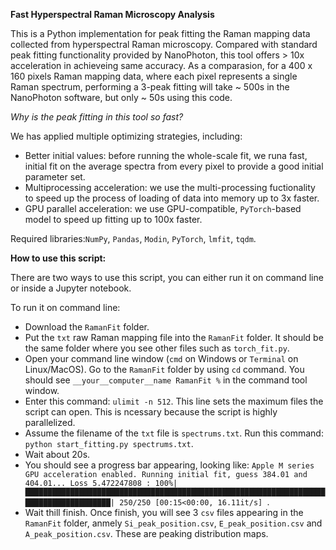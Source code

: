 **Fast Hyperspectral Raman Microscopy Analysis**

This is a Python implementation for peak fitting the Raman mapping data collected from hyperspectral Raman microscopy. Compared with standard peak fitting functionality provided by NanoPhoton, this tool offers > 10x acceleration in achieveing same accuracy. As a comparasion, for a 400 x 160 pixels Raman mapping data, where each pixel represents a single Raman spectrum, performing a 3-peak fitting will take ~ 500s in the NanoPhoton software, but only ~ 50s using this code.

*Why is the peak fitting in this tool so fast?*

We has applied multiple optimizing strategies, including:

- Better initial values: before running the whole-scale fit, we runa fast, initial fit on the average spectra from every pixel to provide a good initial parameter set.
- Multiprocessing acceleration: we use the multi-processing fuctionality to speed up the process of loading of data into memory up to 3x faster.
- GPU parallel acceleration: we use GPU-compatible, `PyTorch`-based model to speed up fitting up to 100x faster.

Required libraries:`NumPy`, `Pandas`, `Modin`, `PyTorch`, `lmfit`, `tqdm`.

**How to use this script:**

There are two ways to use this script, you can either run it on command line or inside a Jupyter notebook.

To run it on command line:
- Download the `RamanFit` folder.
- Put the `txt` raw Raman mapping file into the `RamanFit` folder. It should be the same folder where you see other files such as `torch_fit.py`.
- Open your command line window (`cmd` on Windows or `Terminal` on Linux/MacOS). Go to the `RamanFit` folder by using `cd` command. You should see `__your__computer__name RamanFit %` in the command tool window.
- Enter this command: `ulimit -n 512`. This line sets the maximum files the script can open. This is ncessary because the script is highly parallelized.
- Assume the filename of the `txt` file is `spectrums.txt`. Run this command: `python start_fitting.py spectrums.txt`.
- Wait about 20s.
- You should see a progress bar appearing, looking like: `Apple M series GPU acceleration enabled.
Running initial fit, guess 384.01 and 404.01...
Loss 5.472247808 : 100%|██████████████████████████████████████████████████████████████████████████████████████| 250/250 [00:15<00:00, 16.11it/s]
`.
- Wait thill finish. Once finish, you will see 3 `csv` files appearing in the `RamanFit` folder, anmely `Si_peak_position.csv`, `E_peak_position.csv` and `A_peak_position.csv`. These are peaking distribution maps.
